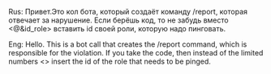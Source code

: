 Rus:
Привет.Это кол бота, который создаёт команду /report, которая отвечает за нарушение.
Если берёшь код, то не забудь вместо <@&id_role> вставить id своей роли, которую надо пинговать.

Eng:
Hello. This is a bot call that creates the /report command, which is responsible for the violation.
If you take the code, then instead of the limited numbers <> insert the id of the role that needs to be pinged.
